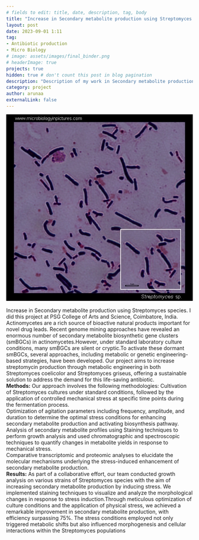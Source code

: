 ```yaml
---
# fields to edit: title, date, description, tag, body
title: "Increase in Secondary metabolite production using Streptomyces species"
layout: post
date: 2023-09-01 1:11
tag: 
- Antibiotic production
- Micro Biology
# image: assets/images/final_binder.png
# headerImage: true
projects: true
hidden: true # don't count this post in blog pagination
description: "Description of my work in Secondary metabolite production using Streptomyces species"
category: project
author: arunaa
externalLink: false
---
```


![Streptomyces species](/assets/images/streptomyces-gram-micrograph.jpg)

Increase in Secondary metabolite production using Streptomyces species. I did this project at PSG College of Arts and Science, Coimbatore, India. Actinomycetes are a rich source of bioactive natural products important for novel drug leads. Recent genome mining approaches have revealed an enormous number of secondary metabolite biosynthetic gene clusters (smBGCs) in actinomycetes.However, under standard laboratory culture conditions, many smBGCs are silent or cryptic.To activate these dormant smBGCs, several approaches, including metabolic or genetic engineering-based strategies, have been developed. Our project aims to increase streptomycin production through metabolic engineering in both Streptomyces coelicolor and Streptomyces griseus, offering a sustainable solution to address the demand for this life-saving antibiotic.
<br>
**Methods:**
Our approach involves the following methodologies:
Cultivation of Streptomyces cultures under standard conditions, followed by the application of controlled mechanical stress at specific time points during the fermentation process.
<br>
Optimization of agitation parameters including frequency, amplitude, and duration to determine the optimal stress conditions for enhancing secondary metabolite production and activating biosynthesis pathway.
<br>
Analysis of secondary metabolite profiles using Staining techniques to perform growth analysis and used chromatographic and spectroscopic techniques to quantify changes in metabolite yields in response to mechanical stress.
<br>
Comparative transcriptomic and proteomic analyses to elucidate the molecular mechanisms underlying the stress-induced enhancement of secondary metabolite production.
<br>
**Results:**
As part of a collaborative effort, our team conducted growth analysis on various strains of Streptomyces species with the aim of increasing secondary metabolite production by inducing stress. We implemented staining techniques to visualize and analyze the morphological changes in response to stress induction.Through meticulous optimization of culture conditions and the application of physical stress, we achieved a remarkable improvement in secondary metabolite production, with efficiency surpassing 75%. The stress conditions employed not only triggered metabolic shifts but also influenced morphogenesis and cellular interactions within the Streptomyces populations